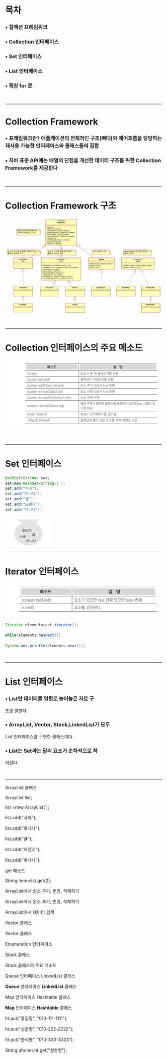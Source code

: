 ﻿<a name="br1"></a> 

# 목차

### • 컬렉션 프레임워크

### • Collection 인터페이스

### • Set 인터페이스

### • List 인터페이스

### • 확장 for 문

<br>
<hr>

<a name="br2"></a> 

# Collection Framework

### • 프레임워크란? 애플케이션의 전체적인 구조(뼈대)와 제어흐름을 담당하는 재사용 가능한 인터페이스와 클래스들의 집합

### • 자바 표준 API에는 배열의 단점을 개선한 데이터 구조를 위한 Collection Framework를 제공한다

<br>
<hr>


<a name="br3"></a> 

# Collection Framework 구조

![Alt text](image-55.png)

<br>
<hr>


<a name="br4"></a> 

# Collection 인터페이스의 주요 메소드

![Alt text](image-56.png)

<br>
<hr>

<a name="br5"></a> 

# Set 인터페이스
```java
HashSet<String> set;
set=new HashSet<String>( );
set.add("사과");
set.add("바나나");
set.add("귤");
set.add("오렌지");
set.add("바나나");
```

<img src='image-57.png' width='30%'>
<br>
<hr>
<a name="br6"></a> 

# Iterator 인터페이스

![Alt text](image-58.png)
```java
Iterator elements=set.iterator();

while(elements.hasNext())

System.out.println(elements.next());
```

<br>
<hr>
<a name="br7"></a> 

# List 인터페이스

### • List란 데이터를 일렬로 늘어놓은 자료 구

조를 말한다.

### • ArrayList, Vector, Stack,LinkedList가 모두

List 인터페이스를 구현한 클래스이다.

### • List는 Set과는 달리 요소가 순차적으로 처

리된다.

<br>
<hr>


<a name="br8"></a> 

ArrayList 클래스

ArrayList<String> list;

list =new ArrayList<String>( );

list.add("사과");

list.add("바나나");

list.add("귤");

list.add("오렌지");

list.add("바나나");



<a name="br9"></a> 

get 메소드

String item=list.get(2);



<a name="br10"></a> 

ArrayList에서 원소 추가, 변경, 삭제하기



<a name="br11"></a> 

ArrayList에서 원소 추가, 변경, 삭제하기



<a name="br12"></a> 

ArrayList에서 데이터 검색



<a name="br13"></a> 

Vector 클래스



<a name="br14"></a> 

Vector 클래스



<a name="br15"></a> 

Enumeration 인터페이스



<a name="br16"></a> 

Stack 클래스



<a name="br17"></a> 

Stack 클래스의 주요 메소드



<a name="br18"></a> 

Queue 인터페이스 LinkedList 클래스



<a name="br19"></a> 

**Queue** 인터페이스 **LinkedList** 클래스



<a name="br20"></a> 

Map 인터페이스 Hashtable 클래스



<a name="br21"></a> 

**Map** 인터페이스 **Hashtable** 클래스

ht.put("홍길동", "010-111-1111");

ht.put("성춘향", "010-222-2222");

ht.put("한석봉", "010-333-3333");

String phone=ht.get("성춘향");

